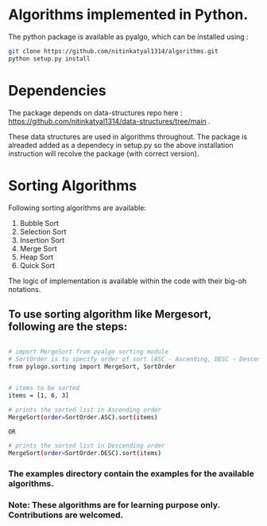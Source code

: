 # Algorithms implemented in Python.

The python package is available as pyalgo, which can be installed using :

```bash
git clone https://github.com/nitinkatyal1314/algorithms.git
python setup.py install
```

# Dependencies

The package depends on data-structures repo here : https://github.com/nitinkatyal1314/data-structures/tree/main . 

These data structures are used in algorithms throughout. The package is alreaded added as a dependecy in setup.py
so the above installation instruction will recolve the package (with correct version).


# Sorting Algorithms

Following sorting algorithms are available: 

1. Bubble Sort
2. Selection Sort
3. Insertion Sort
4. Merge Sort
5. Heap Sort
6. Quick Sort

The logic of implementation is available within the code with their big-oh notations.


## To use sorting algorithm like Mergesort, following are the steps:

```bash

# import MergeSort from pyalgo sorting module
# SortOrder is to specify order of sort (ASC - Ascending, DESC - Descending)
from pylogo.sorting import MergeSort, SortOrder


# items to be sorted
items = [1, 6, 3]

# prints the sorted list in Ascending order
MergeSort(order=SortOrder.ASC).sort(items)

OR 

# prints the sorted list in Descending order
MergeSort(order=SortOrder.DESC).sort(items)

```

### The examples directory contain the examples for the available algorithms.

### Note: These algorithms are for learning purpose only. Contributions are welcomed.

